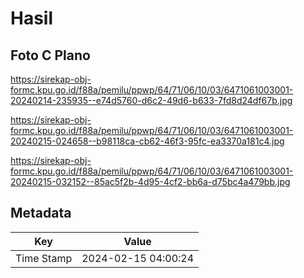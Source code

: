 # Hasil

## Foto C Plano

https://sirekap-obj-formc.kpu.go.id/f88a/pemilu/ppwp/64/71/06/10/03/6471061003001-20240214-235935--e74d5760-d6c2-49d6-b633-7fd8d24df67b.jpg

https://sirekap-obj-formc.kpu.go.id/f88a/pemilu/ppwp/64/71/06/10/03/6471061003001-20240215-024658--b98118ca-cb62-46f3-95fc-ea3370a181c4.jpg

https://sirekap-obj-formc.kpu.go.id/f88a/pemilu/ppwp/64/71/06/10/03/6471061003001-20240215-032152--85ac5f2b-4d95-4cf2-bb6a-d75bc4a479bb.jpg


## Metadata

| Key        | Value               |
| ---------- | ------------------- |
| Time Stamp | 2024-02-15 04:00:24 |




